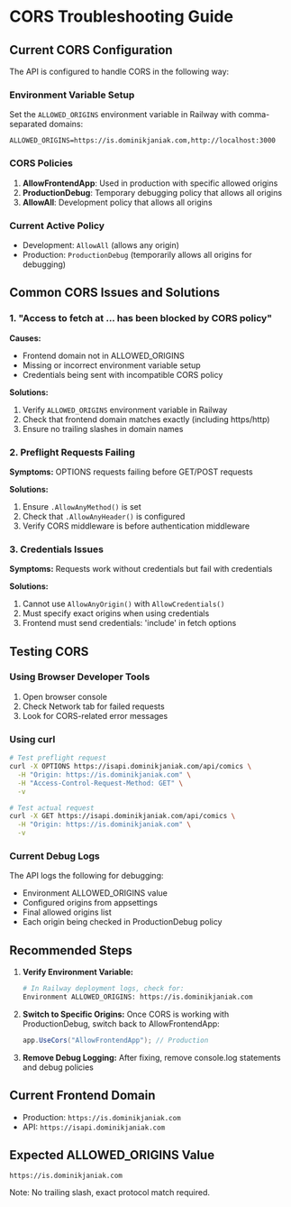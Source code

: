 # CORS Troubleshooting Guide

## Current CORS Configuration

The API is configured to handle CORS in the following way:

### Environment Variable Setup

Set the `ALLOWED_ORIGINS` environment variable in Railway with comma-separated domains:

```
ALLOWED_ORIGINS=https://is.dominikjaniak.com,http://localhost:3000
```

### CORS Policies

1. **AllowFrontendApp**: Used in production with specific allowed origins
2. **ProductionDebug**: Temporary debugging policy that allows all origins
3. **AllowAll**: Development policy that allows all origins

### Current Active Policy

- Development: `AllowAll` (allows any origin)
- Production: `ProductionDebug` (temporarily allows all origins for debugging)

## Common CORS Issues and Solutions

### 1. "Access to fetch at ... has been blocked by CORS policy"

**Causes:**

- Frontend domain not in ALLOWED_ORIGINS
- Missing or incorrect environment variable setup
- Credentials being sent with incompatible CORS policy

**Solutions:**

1. Verify `ALLOWED_ORIGINS` environment variable in Railway
2. Check that frontend domain matches exactly (including https/http)
3. Ensure no trailing slashes in domain names

### 2. Preflight Requests Failing

**Symptoms:** OPTIONS requests failing before GET/POST requests

**Solutions:**

1. Ensure `.AllowAnyMethod()` is set
2. Check that `.AllowAnyHeader()` is configured
3. Verify CORS middleware is before authentication middleware

### 3. Credentials Issues

**Symptoms:** Requests work without credentials but fail with credentials

**Solutions:**

1. Cannot use `AllowAnyOrigin()` with `AllowCredentials()`
2. Must specify exact origins when using credentials
3. Frontend must send credentials: 'include' in fetch options

## Testing CORS

### Using Browser Developer Tools

1. Open browser console
2. Check Network tab for failed requests
3. Look for CORS-related error messages

### Using curl

```bash
# Test preflight request
curl -X OPTIONS https://isapi.dominikjaniak.com/api/comics \
  -H "Origin: https://is.dominikjaniak.com" \
  -H "Access-Control-Request-Method: GET" \
  -v

# Test actual request
curl -X GET https://isapi.dominikjaniak.com/api/comics \
  -H "Origin: https://is.dominikjaniak.com" \
  -v
```

### Current Debug Logs

The API logs the following for debugging:

- Environment ALLOWED_ORIGINS value
- Configured origins from appsettings
- Final allowed origins list
- Each origin being checked in ProductionDebug policy

## Recommended Steps

1. **Verify Environment Variable:**

   ```bash
   # In Railway deployment logs, check for:
   Environment ALLOWED_ORIGINS: https://is.dominikjaniak.com
   ```

2. **Switch to Specific Origins:**
   Once CORS is working with ProductionDebug, switch back to AllowFrontendApp:

   ```csharp
   app.UseCors("AllowFrontendApp"); // Production
   ```

3. **Remove Debug Logging:**
   After fixing, remove console.log statements and debug policies

## Current Frontend Domain

- Production: `https://is.dominikjaniak.com`
- API: `https://isapi.dominikjaniak.com`

## Expected ALLOWED_ORIGINS Value

```
https://is.dominikjaniak.com
```

Note: No trailing slash, exact protocol match required.
